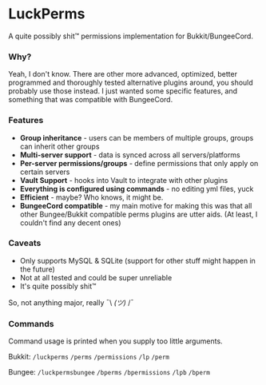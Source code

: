 # LuckPerms
A quite possibly shit™ permissions implementation for Bukkit/BungeeCord.

### Why?
Yeah, I don't know. There are other more advanced, optimized, better programmed and thoroughly tested alternative plugins around, you should probably use those instead. I just wanted some specific features, and something that was compatible with BungeeCord.

### Features
 - **Group inheritance** - users can be members of multiple groups, groups can inherit other groups
 - **Multi-server support** - data is synced across all servers/platforms
 - **Per-server permissions/groups** - define permissions that only apply on certain servers
 - **Vault Support** - hooks into Vault to integrate with other plugins
 - **Everything is configured using commands** - no editing yml files, yuck
 - **Efficient** - maybe? Who knows, it might be.
 - **BungeeCord compatible** - my main motive for making this was that all other Bungee/Bukkit compatible perms plugins are utter aids. (At least, I couldn't find any decent ones)

### Caveats
 - Only supports MySQL & SQLite (support for other stuff might happen in the future)
 - Not at all tested and could be super unreliable
 - It's quite possibly shit™

So, not anything major, really ¯\ _(ツ)_ /¯

### Commands
Command usage is printed when you supply too little arguments.

Bukkit: `/luckperms` `/perms` `/permissions` `/lp` `/perm`

Bungee: `/luckpermsbungee` `/bperms` `/bpermissions` `/lpb` `/bperm`
